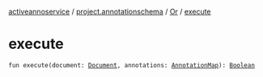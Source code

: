 [activeannoservice](../../index.md) / [project.annotationschema](../index.md) / [Or](index.md) / [execute](./execute.md)

# execute

`fun execute(document: `[`Document`](../../document/-document/index.md)`, annotations: `[`AnnotationMap`](../../document.annotation/-annotation-map.md)`): `[`Boolean`](https://kotlinlang.org/api/latest/jvm/stdlib/kotlin/-boolean/index.html)